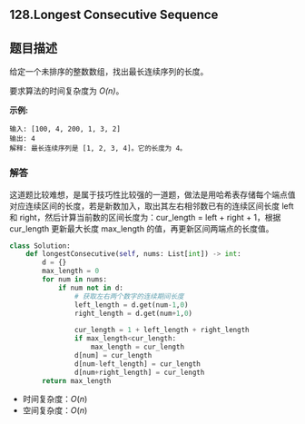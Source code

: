 ## 128.Longest Consecutive Sequence

## 题目描述

给定一个未排序的整数数组，找出最长连续序列的长度。

要求算法的时间复杂度为 *O(n)*。

**示例:**

```
输入: [100, 4, 200, 1, 3, 2]
输出: 4
解释: 最长连续序列是 [1, 2, 3, 4]。它的长度为 4。
```



### 解答

​	这道题比较难想，是属于技巧性比较强的一道题，做法是用哈希表存储每个端点值对应连续区间的长度，若是新数加入，取出其左右相邻数已有的连续区间长度 left 和 right，然后计算当前数的区间长度为：cur_length = left + right + 1，根据 cur_length 更新最大长度 max_length 的值，再更新区间两端点的长度值。

```python
class Solution:
    def longestConsecutive(self, nums: List[int]) -> int:
        d = {}
        max_length = 0
        for num in nums:
            if num not in d:
                # 获取左右两个数字的连续期间长度
                left_length = d.get(num-1,0)
                right_length = d.get(num+1,0)
                
                cur_length = 1 + left_length + right_length
                if max_length<cur_length:
                    max_length = cur_length
                d[num] = cur_length
                d[num-left_length] = cur_length
                d[num+right_length] = cur_length
        return max_length
```

- 时间复杂度：$O(n)$
- 空间复杂度：$O(n)$ 

